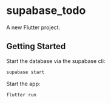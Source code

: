 # supabase_todo

A new Flutter project.

## Getting Started

Start the database via the supabase cli:

```sh
supabase start
```

Start the app:

```sh
flutter run
```
